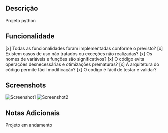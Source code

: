 ## Descrição

Projeto python

## Funcionalidade

[x] Todas as funcionalidades foram implementadas conforme o previsto?
[x] Existem casos de uso não tratados ou exceções não realizadas?
[x] Os nomes de variáveis e funções são significativos?
[x] O código evita operações desnecessárias e otimizações prematuras?
[x] A arquitetura do código permite fácil modificação?
[x] O código é fácil de testar e validar?


## Screenshots

![Screenshot1](https://upload.wikimedia.org/wikipedia/commons/thumb/7/77/Google_Images_2015_logo.svg/1200px-Google_Images_2015_logo.svg.png)
![Screenshot2](https://upload.wikimedia.org/wikipedia/commons/thumb/c/c3/Python-logo-notext.svg/1869px-Python-logo-notext.svg.png)

## Notas Adicionais

Projeto em andamento